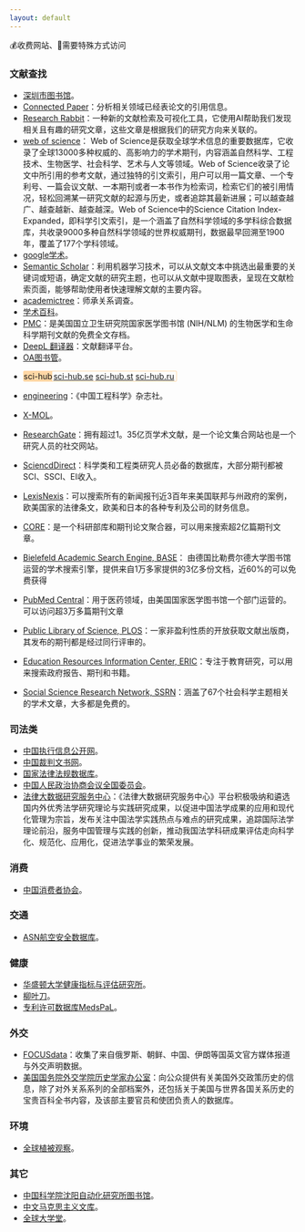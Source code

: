 ```yaml
---
layout: default
---
```


<div class="panel horizontal border-bottom-fine-dotted-line">
💰收费网站、🔨需要特殊方式访问
</div>

### 文献查找
- [深圳市图书馆](https://szlib.org.cn/index.html?locale=zh_CN)。
- [Connected Paper](https://www.connectedpapers.com/)：分析相关领域已经表论文的引用信息。
- [Research Rabbit](https://www.researchrabbitapp.com/)：一种新的文献检索及可视化工具，它使用AI帮助我们发现相关且有趣的研究文章，这些文章是根据我们的研究方向来关联的。
- [web of science](https://www.webofscience.com)：
Web of Science是获取全球学术信息的重要数据库，它收录了全球13000多种权威的、高影响力的学术期刊，内容涵盖自然科学、工程技术、生物医学、社会科学、艺术与人文等领域。Web of Science收录了论文中所引用的参考文献，通过独特的引文索引，用户可以用一篇文章、一个专利号、一篇会议文献、一本期刊或者一本书作为检索词，检索它们的被引用情况，轻松回溯某一研究文献的起源与历史，或者追踪其最新进展；可以越查越广、越查越新、越查越深。Web of Science中的Science Citation Index-Expanded，即科学引文索引，是一个涵盖了自然科学领域的多学科综合数据库，共收录9000多种自然科学领域的世界权威期刊，数据最早回溯至1900年，覆盖了177个学科领域。
- [google学术](https://scholar.google.com/)。
- [Semantic Scholar](https://www.semanticscholar.org/)：利用机器学习技术，可以从文献文本中挑选出最重要的关键词或短语，确定文献的研究主题，也可以从文献中提取图表，呈现在文献检索页面，能够帮助使用者快速理解文献的主要内容。
- [academictree](https://academictree.org/)：师承关系调查。
- [学术百科](http://www.scholarpedia.org/)。
- [PMC](https://www.ncbi.nlm.nih.gov/pmc/)：是美国国立卫生研究院国家医学图书馆 (NIH/NLM) 的生物医学和生命科学期刊文献的免费全文存档。
- [DeepL 翻译器](https://www.deepl.com/)：文献翻译平台。
- [OA图书管](https://www.oalib.com/)。
<!-- 特殊化 -->
- <div style="border: 1px solid #ffd7a5;display: inline-flex;border-radius: 2px;">
	<div style="background-color: #ffd7a5;margin-right: 2px;">sci-hub</div>
	<a href="https://sci-hub.se/">sci-hub.se</a> &nbsp;
	<a href="https://sci-hub.st/">sci-hub.st</a> &nbsp;
	<a href="https://sci-hub.ru/">sci-hub.ru</a> &nbsp;
  </div>
 - [engineering](https://www.engineering.org.cn/default)：《中国工程科学》杂志社。
 - [X-MOL](http://www.x-mol.com/)。

- [ResearchGate](https://www.researchgate.net)：拥有超过1。35亿页学术文献，是一个论文集合网站也是一个研究人员的社交网站。
- [SciencdDirect](https://www.sciencedirect.com)：科学类和工程类研究人员必备的数据库，大部分期刊都被SCI、SSCI、EI收入。
- [LexisNexis](https://www.lexisnexis.com/)：可以搜索所有的新闻报刊近3百年来美国联邦与州政府的案例，欧美国家的法律条文，欧美和日本的各种专利及公司的财务信息。
- [CORE](https://core.ac.uk/)：是一个科研部库和期刊论文聚合器，可以用来搜索超2亿篇期刊文章。
- [Bielefeld Academic Search Engine, BASE](https://www.base-search.net/)： 由德国比勒费尔德大学图书馆运营的学术搜索引擎，提供来自1万多家提供的3亿多份文档，近60%的可以免费获得
- [PubMed Central](https://www.ncbi.nlm.nih.gov/)：用于医药领域，由美国国家医学图书馆一个部门运营的。可以访问超3万多篇期刊文章
- [Public Library of Science, PLOS](https://prod.libraries.usc.edu/)：一家非盈利性质的开放获取文献出版商，其发布的期刊都是经过同行评审的。
- [Education Resources Information Center, ERIC](https://eric.ed.gov/)：专注于教育研究，可以用来搜索政府报告、期刊和书籍。
- [Social Science Research Network, SSRN](https://www.ssrn.com/)：涵盖了67个社会科学主题相关的学术文章，大多都是免费的。

### 司法类
- [中国执行信息公开网](http://zxgk.court.gov.cn/)。
- [中国裁判文书网](https://wenshu.court.gov.cn/)。
- [国家法律法规数据库](https://flk.npc.gov.cn/)。
- [中国人民政治协商会议全国委员会](http://www.cppcc.gov.cn/)。
- [法律大数据研究服务中心](http://la.swupl.edu.cn/)：《法律大数据研究服务中心》平台积极吸纳和遴选国内外优秀法学研究理论与实践研究成果，以促进中国法学成果的应用和现代化管理为宗旨，发布关注中国法学实践热点与难点的研究成果，追踪国际法学理论前沿，服务中国管理与实践的创新，推动我国法学科研成果评估走向科学化、规范化、应用化，促进法学事业的繁荣发展。 
<!-- - [威科先行 💰](https://law.wkinfo.com.cn/) -->

### 消费
- [中国消费者协会](https://www.cca.org.cn/)。

### 交通
- [ASN航空安全数据库](https://aviation-safety.net/)。

### 健康
- [华盛顿大学健康指标与评估研究所](https://www.healthdata.org/)。
- [柳叶刀](https://www.thelancet.com/)。
- [专利许可数据库MedsPaL](https://www.medspal.org/)。

### 外交
- [FOCUSdata](https://focusdataproject.com/)：收集了来自俄罗斯、朝鲜、中国、伊朗等国英文官方媒体报道与外交声明数据。
- [美国国务院外交学院历史学家办公室](https://history.state.gov/)：向公众提供有关美国外交政策历史的信息，除了对外关系系列的全部档案外，还包括关于美国与世界各国关系历史的宝贵百科全书内容，及该部主要官员和使团负责人的数据库。

### 环境
- [全球植被观察](https://www.globalforestwatch.org/)。

<!-- 
### Wiki

- [维基百科（中文）🔨](https://zh.wikipedia.org/)
- [维基文库（中文）🔨](https://zh.wikisource.org/)
- [维基词典（中文）🔨](https://zh.wiktionary.org/)
- [维基教科书（中文）🔨](https://zh.wikibooks.org/)
 -->

### 其它
- [中国科学院沈阳自动化研究所图书馆](http://opac.sia.cn/)。
- [中文马克思主义文库](https://www.marxists.org/chinese/index.html)。
- [全球大学堂](https://our-global-u.org/oguorg/zhs/)。